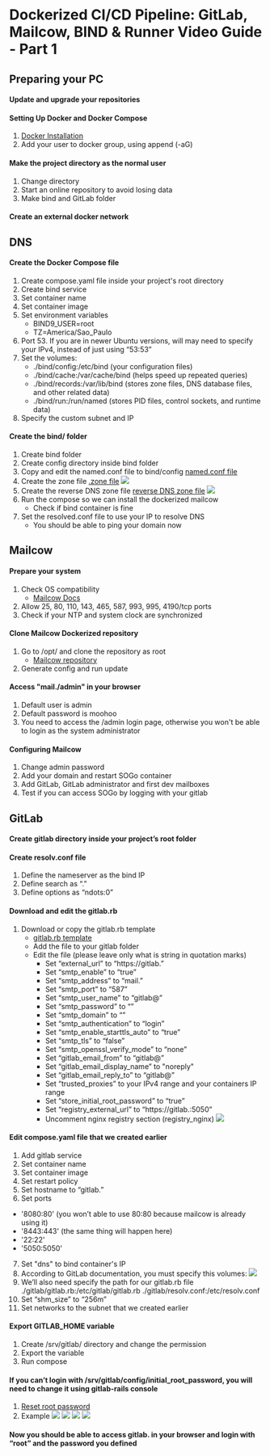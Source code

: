 # Dockerized CI/CD Pipeline: GitLab, Mailcow, BIND & Runner Video Guide - Part 1

## Preparing your PC

#### Update and upgrade your repositories

#### Setting Up Docker and Docker Compose

1. [Docker Installation](https://docs.docker.com/engine/install/)
2. Add your user to docker group, using append (-aG)

#### Make the project directory as the normal user

1. Change directory
2. Start an online repository to avoid losing data
3. Make bind and GitLab folder

#### Create an external docker network

## DNS

#### Create the Docker Compose file

1. Create compose.yaml file inside your project's root directory
2. Create bind service
4. Set container name
5. Set container image
6. Set environment variables
    - BIND9_USER=root
    - TZ=America/Sao_Paulo
7. Port 53. If you are in newer Ubuntu versions, will may need to specify your IPv4, instead of just using “53:53”
8. Set the volumes:
    - ./bind/config:/etc/bind (your configuration files)
    - ./bind/cache:/var/cache/bind (helps speed up repeated queries)
    - ./bind/records:/var/lib/bind (stores zone files, DNS database files, and other related data)
    - ./bind/run:/run/named (stores PID files, control sockets, and runtime data)
9. Specify the custom subnet and IP

#### Create the bind/ folder

1. Create bind folder
2. Create config directory inside bind folder
3. Copy and edit the named.conf file to bind/config
[named.conf file](https://github.com/victor-raphael17/cicd-tutorial-part-1/blob/main/bind/config/named.conf)
4. Create the zone file [.zone file](https://github.com/victor-raphael17/cicd-tutorial-part-1/blob/main/bind/config/myprojectinfra.com.zone)
![](./project-images/domain-zone.jpeg)
5. Create the reverse DNS zone file [reverse DNS zone file](https://github.com/victor-raphael17/cicd-tutorial-part-1/blob/main/bind/config/192.168.0.zone)
![](./project-images/reverse-zone.jpeg)
6. Run the compose so we can install the dockerized mailcow
    - Check if bind container is fine
7. Set the resolved.conf file to use your IP to resolve DNS
    - You should be able to ping your domain now

## Mailcow

#### Prepare your system

1. Check OS compatibility
    - [Mailcow Docs](https://docs.mailcow.email/getstarted/prerequisite-system/)
2. Allow 25, 80, 110, 143, 465, 587, 993, 995, 4190/tcp ports
3. Check if your NTP and system clock are synchronized

#### Clone Mailcow Dockerized repository

1. Go to /opt/ and clone the repository as root
    - [Mailcow repository](https://github.com/mailcow/mailcow-dockerized.git)
2. Generate config and run update

#### Access "mail.<your domain >/admin" in your browser

1. Default user is admin
2. Default password is moohoo
3. You need to access the /admin login page, otherwise you won't be able to login as the system administrator

#### Configuring Mailcow

1. Change admin password
2. Add your domain and restart SOGo container
3. Add GitLab, GitLab administrator and first dev mailboxes
4. Test if you can access SOGo by logging with your gitlab

## GitLab

#### Create gitlab directory inside your project’s root folder

#### Create resolv.conf file

1. Define the nameserver as the bind IP
2. Define search as “.”
3. Define options as “ndots:0”

#### Download and edit the gitlab.rb

1. Download or copy the gitlab.rb template
    - [gitlab.rb template](https://gitlab.com/gitlab-org/omnibus-gitlab/blob/master/files/gitlab-config-template/gitlab.rb.template)
    - Add the file to your gitlab folder
    - Edit the file (please leave only what is string in quotation marks)
        - Set “external_url” to “https://gitlab.<your domain>”
        - Set “smtp_enable” to “true”
        - Set “smtp_address” to “mail.<your domain>”
        - Set “smtp_port” to “587”
        - Set “smtp_user_name” to “gitlab@<yourdomain>”
        - Set “smtp_password” to “<your gitlab mail password>”
        - Set “smtp_domain” to “<yourdomain>”
        - Set “smtp_authentication” to “login”
        - Set “smtp_enable_starttls_auto” to “true”
        - Set “smtp_tls” to “false”
        - Set “smtp_openssl_verify_mode” to “none”
        - Set “gitlab_email_from” to “gitlab@<your domain>”
        - Set “gitlab_email_display_name” to  "noreply"
        - Set “gitlab_email_reply_to” to “gitlab@<your domain>”
        - Set “trusted_proxies” to your IPv4 range and your containers IP range
        - Set “store_initial_root_password” to “true”
        - Set “registry_external_url” to “https://gitlab.<yourdomain>:5050”
        - Uncomment nginx registry section (registry_nginx)
![](/project-images/nginx-registry.jpeg)

#### Edit compose.yaml file that we created earlier

1. Add gitlab service
2. Set container name
3. Set container image
4. Set restart policy
5. Set hostname to “gitlab.<your domain>”
6. Set ports
- '8080:80' (you won’t able to use 80:80 because mailcow is already using it)
- '8443:443' (the same thing will happen here)
- '22:22'
- '5050:5050'
7. Set "dns" to bind container's IP
8. According to GitLab documentation, you must specify this volumes:
![](/project-images/gitlab-volumes.png)
9. We’ll also need specify the path for our gitlab.rb file
./gitlab/gitlab.rb:/etc/gitlab/gitlab.rb
./gitlab/resolv.conf:/etc/resolv.conf
10. Set “shm_size” to “256m”
11. Set networks to the subnet that we created earlier

#### Export GITLAB_HOME variable

1. Create /srv/gitlab/ directory and change the permission
2. Export the variable
3. Run compose

####  If you can’t login with /srv/gitlab/config/initial_root_password, you will need to change it using gitlab-rails console

1. [Reset root password](https://docs.gitlab.com/security/reset_user_password/#reset-your-root-password)
2. Example
![](/project-images/gitlab-rails-1.png)
![](/project-images/gitlab-rails-2.png)
![](/project-images/gitlab-rails-3.png)
![](/project-images/gitlab-rails-4.png)

#### Now you should be able to access gitlab.<your domain> in your browser and login with “root” and the password you defined
